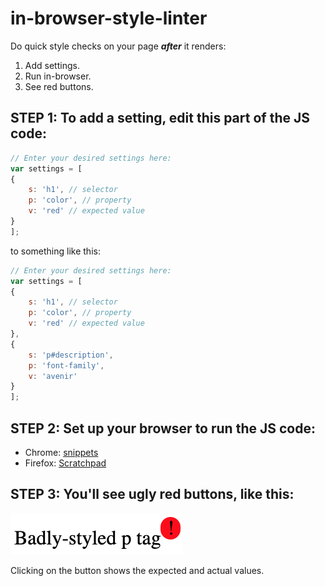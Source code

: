 # in-browser-style-linter
Do quick style checks on your page _**after**_ it renders: 
1. Add settings. 
2. Run in-browser. 
3. See red buttons.

## STEP 1: To add a setting, edit this part of the JS code:
```js
// Enter your desired settings here:
var settings = [
{
    s: 'h1', // selector
    p: 'color', // property
    v: 'red' // expected value
}
];
```
to something like this:
```js
// Enter your desired settings here:
var settings = [
{
    s: 'h1', // selector
    p: 'color', // property
    v: 'red' // expected value
},
{
    s: 'p#description',
    p: 'font-family',
    v: 'avenir'
}
];
```

## STEP 2: Set up your browser to run the JS code:
* Chrome: [snippets](https://developers.google.com/web/tools/chrome-devtools/snippets)
* Firefox: [Scratchpad](https://developer.mozilla.org/en-US/docs/Tools/Scratchpad)

## STEP 3: You'll see ugly red buttons, like this:

![image](https://github.com/hchiam/in-browser-style-linter/blob/master/example-screenshot.png)

Clicking on the button shows the expected and actual values.
